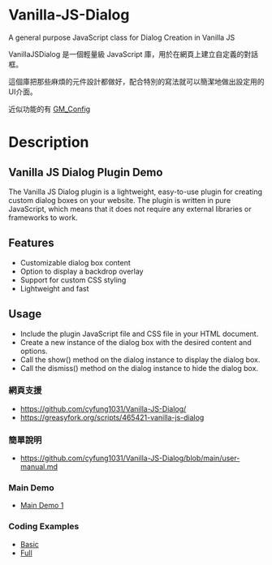 # Vanilla-JS-Dialog
A general purpose JavaScript class for Dialog Creation in Vanilla JS

VanillaJSDialog 是一個輕量級 JavaScript 庫，用於在網頁上建立自定義的對話框。

這個庫把那些麻煩的元件設計都做好，配合特別的寫法就可以簡潔地做出設定用的UI介面。    

近似功能的有 [GM_Config](https://github.com/sizzlemctwizzle/GM_config)

# Description

## Vanilla JS Dialog Plugin Demo
The Vanilla JS Dialog plugin is a lightweight, easy-to-use plugin for creating custom dialog boxes on your website. The plugin is written in pure JavaScript, which means that it does not require any external libraries or frameworks to work.

## Features
* Customizable dialog box content
* Option to display a backdrop overlay
* Support for custom CSS styling
* Lightweight and fast

## Usage
* Include the plugin JavaScript file and CSS file in your HTML document.
* Create a new instance of the dialog box with the desired content and options.
* Call the show() method on the dialog instance to display the dialog box.
* Call the dismiss() method on the dialog instance to hide the dialog box.


### 網頁支援  

* https://github.com/cyfung1031/Vanilla-JS-Dialog/
* https://greasyfork.org/scripts/465421-vanilla-js-dialog

### 簡單說明  

* https://github.com/cyfung1031/Vanilla-JS-Dialog/blob/main/user-manual.md

### Main Demo

* [Main Demo 1](https://cyfung1031.github.io/Vanilla-JS-Dialog/demo1.html)

### Coding Examples
* [Basic](https://cyfung1031.github.io/Vanilla-JS-Dialog/demo-vanlia-dialog-basic.html)
* [Full](https://cyfung1031.github.io/Vanilla-JS-Dialog/demo-vanlia-dialog-full.html)
